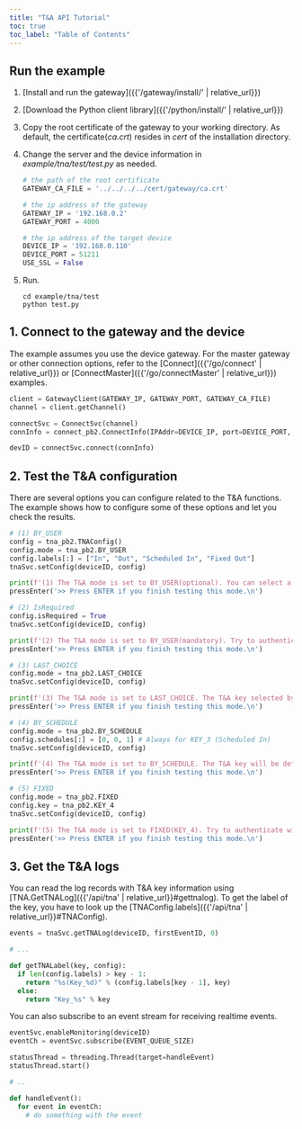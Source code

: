 ```yaml
---
title: "T&A API Tutorial"
toc: true
toc_label: "Table of Contents"
---
```


## Run the example

1. [Install and run the gateway]({{'/gateway/install/' | relative_url}})
2. [Download the Python client library]({{'/python/install/' | relative_url}})
3. Copy the root certificate of the gateway to your working directory. As default, the certificate(_ca.crt_) resides in _cert_ of the installation directory. 
4. Change the server and the device information in _example/tna/test/test.py_ as needed.
   
    ```python
    # the path of the root certificate
    GATEWAY_CA_FILE = '../../../../cert/gateway/ca.crt'

    # the ip address of the gateway
    GATEWAY_IP = '192.168.0.2'
    GATEWAY_PORT = 4000

    # the ip address of the target device
    DEVICE_IP = '192.168.0.110'
    DEVICE_PORT = 51211
    USE_SSL = False
    ```
5. Run.
   
    ```
    cd example/tna/test
    python test.py
    ```

## 1. Connect to the gateway and the device

The example assumes you use the device gateway. For the master gateway or other connection options, refer to the [Connect]({{'/go/connect' | relative_url}}) or [ConnectMaster]({{'/go/connectMaster' | relative_url}}) examples.

  ```python
  client = GatewayClient(GATEWAY_IP, GATEWAY_PORT, GATEWAY_CA_FILE)
  channel = client.getChannel()
  
  connectSvc = ConnectSvc(channel)
  connInfo = connect_pb2.ConnectInfo(IPAddr=DEVICE_IP, port=DEVICE_PORT, useSSL=USE_SSL)

  devID = connectSvc.connect(connInfo)
  ```   

## 2. Test the T&A configuration

There are several options you can configure related to the T&A functions. The example shows how to configure some of these options and let you check the results.

  ```python
  # (1) BY_USER
  config = tna_pb2.TNAConfig()
  config.mode = tna_pb2.BY_USER
  config.labels[:] = ["In", "Out", "Scheduled In", "Fixed Out"]
  tnaSvc.setConfig(deviceID, config)

  print(f'(1) The T&A mode is set to BY_USER(optional). You can select a T&A key before authentication. Try to authenticate after selecting a T&A key.\n')
  pressEnter('>> Press ENTER if you finish testing this mode.\n')

  # (2) IsRequired
  config.isRequired = True
  tnaSvc.setConfig(deviceID, config)

  print(f'(2) The T&A mode is set to BY_USER(mandatory). Try to authenticate without selecting a T&A key.\n')
  pressEnter('>> Press ENTER if you finish testing this mode.\n')

  # (3) LAST_CHOICE
  config.mode = tna_pb2.LAST_CHOICE
  tnaSvc.setConfig(deviceID, config)

  print(f'(3) The T&A mode is set to LAST_CHOICE. The T&A key selected by the previous user will be used. Try to authenticate multiple users.\n')
  pressEnter('>> Press ENTER if you finish testing this mode.\n')      

  # (4) BY_SCHEDULE
  config.mode = tna_pb2.BY_SCHEDULE
  config.schedules[:] = [0, 0, 1] # Always for KEY_3 (Scheduled In)
  tnaSvc.setConfig(deviceID, config)

  print(f'(4) The T&A mode is set to BY_SCHEDULE. The T&A key will be determined automatically by schedule. Try to authenticate without selecting a T&A key.\n')
  pressEnter('>> Press ENTER if you finish testing this mode.\n')          

  # (5) FIXED 
  config.mode = tna_pb2.FIXED
  config.key = tna_pb2.KEY_4
  tnaSvc.setConfig(deviceID, config)

  print(f'(5) The T&A mode is set to FIXED(KEY_4). Try to authenticate without selecting a T&A key.\n')
  pressEnter('>> Press ENTER if you finish testing this mode.\n')   
  ```

## 3. Get the T&A logs

You can read the log records with T&A key information using [TNA.GetTNALog]({{'/api/tna' | relative_url}}#gettnalog). To get the label of the key, you have to look up the [TNAConfig.labels]({{'/api/tna' | relative_url}}#TNAConfig).

  ```python
  events = tnaSvc.getTNALog(deviceID, firstEventID, 0)

  # ...

  def getTNALabel(key, config):
    if len(config.labels) > key - 1:
      return "%s(Key_%d)" % (config.labels[key - 1], key)
    else:
      return "Key_%s" % key
  ```

You can also subscribe to an event stream for receiving realtime events.

  ```python
  eventSvc.enableMonitoring(deviceID)
  eventCh = eventSvc.subscribe(EVENT_QUEUE_SIZE)

  statusThread = threading.Thread(target=handleEvent)
  statusThread.start()  

  # ..

  def handleEvent():
    for event in eventCh:
      # do something with the event
  ```

